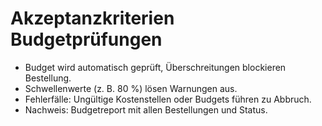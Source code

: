 # Akzeptanzkriterien Budgetprüfungen

- Budget wird automatisch geprüft, Überschreitungen blockieren Bestellung.
- Schwellenwerte (z. B. 80 %) lösen Warnungen aus.
- Fehlerfälle: Ungültige Kostenstellen oder Budgets führen zu Abbruch.
- Nachweis: Budgetreport mit allen Bestellungen und Status.
